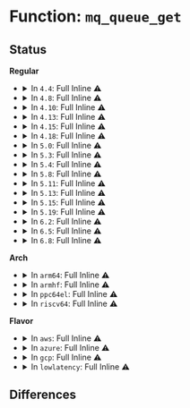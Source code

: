 # Function: <code>mq_queue_get</code>

## Status
<b>Regular</b>
<ul>
<li>
<details>
<summary>In <code>4.4</code>: Full Inline ⚠️</summary>

**Collision:** Unique Static

**Inline:** Full

**Transformation:** False

**Instances:**

```
In net/sched/sch_mq.c (ffffffff81741ff5)
Location: net/sched/sch_mq.c:124
Inline: True
Inline callers:
  - net/sched/sch_mq.c:mq_select_queue
  - net/sched/sch_mq.c:mq_leaf
  - net/sched/sch_mq.c:mq_get
  - net/sched/sch_mq.c:mq_dump_class
  - net/sched/sch_mq.c:mq_dump_class_stats
  - net/sched/sch_mq.c:mq_graft
```
</details>
</li>
<li>
<details>
<summary>In <code>4.8</code>: Full Inline ⚠️</summary>

**Collision:** Unique Static

**Inline:** Full

**Transformation:** False

**Instances:**

```
In net/sched/sch_mq.c (ffffffff817af256)
Location: net/sched/sch_mq.c:124
Inline: True
Inline callers:
  - net/sched/sch_mq.c:mq_dump_class_stats
  - net/sched/sch_mq.c:mq_dump_class
  - net/sched/sch_mq.c:mq_get
  - net/sched/sch_mq.c:mq_leaf
  - net/sched/sch_mq.c:mq_graft
  - net/sched/sch_mq.c:mq_select_queue
```
</details>
</li>
<li>
<details>
<summary>In <code>4.10</code>: Full Inline ⚠️</summary>

**Collision:** Unique Static

**Inline:** Full

**Transformation:** False

**Instances:**

```
In net/sched/sch_mq.c (ffffffff817de8d6)
Location: net/sched/sch_mq.c:124
Inline: True
Inline callers:
  - net/sched/sch_mq.c:mq_dump_class_stats
  - net/sched/sch_mq.c:mq_dump_class
  - net/sched/sch_mq.c:mq_get
  - net/sched/sch_mq.c:mq_leaf
  - net/sched/sch_mq.c:mq_graft
  - net/sched/sch_mq.c:mq_select_queue
```
</details>
</li>
<li>
<details>
<summary>In <code>4.13</code>: Full Inline ⚠️</summary>

**Collision:** Unique Static

**Inline:** Full

**Transformation:** False

**Instances:**

```
In net/sched/sch_mq.c (ffffffff817fdf06)
Location: net/sched/sch_mq.c:120
Inline: True
Inline callers:
  - net/sched/sch_mq.c:mq_dump_class_stats
  - net/sched/sch_mq.c:mq_dump_class
  - net/sched/sch_mq.c:mq_get
  - net/sched/sch_mq.c:mq_leaf
  - net/sched/sch_mq.c:mq_graft
  - net/sched/sch_mq.c:mq_select_queue
```
</details>
</li>
<li>
<details>
<summary>In <code>4.15</code>: Full Inline ⚠️</summary>

**Collision:** Unique Static

**Inline:** Full

**Transformation:** False

**Instances:**

```
In net/sched/sch_mq.c (ffffffff8187bb26)
Location: net/sched/sch_mq.c:120
Inline: True
Inline callers:
  - net/sched/sch_mq.c:mq_dump_class_stats
  - net/sched/sch_mq.c:mq_dump_class
  - net/sched/sch_mq.c:mq_find
  - net/sched/sch_mq.c:mq_leaf
  - net/sched/sch_mq.c:mq_graft
  - net/sched/sch_mq.c:mq_select_queue
```
</details>
</li>
<li>
<details>
<summary>In <code>4.18</code>: Full Inline ⚠️</summary>

**Collision:** Unique Static

**Inline:** Full

**Transformation:** False

**Instances:**

```
In net/sched/sch_mq.c (ffffffff818ce335)
Location: net/sched/sch_mq.c:179
Inline: True
Inline callers:
  - net/sched/sch_mq.c:mq_dump_class_stats
  - net/sched/sch_mq.c:mq_dump_class
  - net/sched/sch_mq.c:mq_find
  - net/sched/sch_mq.c:mq_leaf
  - net/sched/sch_mq.c:mq_graft
  - net/sched/sch_mq.c:mq_select_queue
```
</details>
</li>
<li>
<details>
<summary>In <code>5.0</code>: Full Inline ⚠️</summary>

**Collision:** Unique Static

**Inline:** Full

**Transformation:** False

**Instances:**

```
In net/sched/sch_mq.c (ffffffff818f94b5)
Location: net/sched/sch_mq.c:176
Inline: True
Inline callers:
  - net/sched/sch_mq.c:mq_dump_class_stats
  - net/sched/sch_mq.c:mq_dump_class
  - net/sched/sch_mq.c:mq_find
  - net/sched/sch_mq.c:mq_leaf
  - net/sched/sch_mq.c:mq_graft
  - net/sched/sch_mq.c:mq_select_queue
```
</details>
</li>
<li>
<details>
<summary>In <code>5.3</code>: Full Inline ⚠️</summary>

**Collision:** Unique Static

**Inline:** Full

**Transformation:** False

**Instances:**

```
In net/sched/sch_mq.c (ffffffff81958f45)
Location: net/sched/sch_mq.c:173
Inline: True
Inline callers:
  - net/sched/sch_mq.c:mq_dump_class_stats
  - net/sched/sch_mq.c:mq_dump_class
  - net/sched/sch_mq.c:mq_find
  - net/sched/sch_mq.c:mq_leaf
  - net/sched/sch_mq.c:mq_graft
  - net/sched/sch_mq.c:mq_select_queue
```
</details>
</li>
<li>
<details>
<summary>In <code>5.4</code>: Full Inline ⚠️</summary>

**Collision:** Unique Static

**Inline:** Full

**Transformation:** False

**Instances:**

```
In net/sched/sch_mq.c (ffffffff8198f3e5)
Location: net/sched/sch_mq.c:174
Inline: True
Inline callers:
  - net/sched/sch_mq.c:mq_dump_class_stats
  - net/sched/sch_mq.c:mq_dump_class
  - net/sched/sch_mq.c:mq_find
  - net/sched/sch_mq.c:mq_leaf
  - net/sched/sch_mq.c:mq_graft
  - net/sched/sch_mq.c:mq_select_queue
```
</details>
</li>
<li>
<details>
<summary>In <code>5.8</code>: Full Inline ⚠️</summary>

**Collision:** Unique Static

**Inline:** Full

**Transformation:** False

**Instances:**

```
In net/sched/sch_mq.c (ffffffff81a66d35)
Location: net/sched/sch_mq.c:174
Inline: True
Inline callers:
  - net/sched/sch_mq.c:mq_dump_class_stats
  - net/sched/sch_mq.c:mq_dump_class
  - net/sched/sch_mq.c:mq_find
  - net/sched/sch_mq.c:mq_leaf
  - net/sched/sch_mq.c:mq_graft
  - net/sched/sch_mq.c:mq_select_queue
```
</details>
</li>
<li>
<details>
<summary>In <code>5.11</code>: Full Inline ⚠️</summary>

**Collision:** Unique Static

**Inline:** Full

**Transformation:** False

**Instances:**

```
In net/sched/sch_mq.c (ffffffff81a6ece5)
Location: net/sched/sch_mq.c:174
Inline: True
Inline callers:
  - net/sched/sch_mq.c:mq_dump_class_stats
  - net/sched/sch_mq.c:mq_dump_class
  - net/sched/sch_mq.c:mq_find
  - net/sched/sch_mq.c:mq_leaf
  - net/sched/sch_mq.c:mq_graft
  - net/sched/sch_mq.c:mq_select_queue
```
</details>
</li>
<li>
<details>
<summary>In <code>5.13</code>: Full Inline ⚠️</summary>

**Collision:** Unique Static

**Inline:** Full

**Transformation:** False

**Instances:**

```
In net/sched/sch_mq.c (ffffffff81a57575)
Location: net/sched/sch_mq.c:174
Inline: True
Inline callers:
  - net/sched/sch_mq.c:mq_dump_class_stats
  - net/sched/sch_mq.c:mq_dump_class
  - net/sched/sch_mq.c:mq_find
  - net/sched/sch_mq.c:mq_leaf
  - net/sched/sch_mq.c:mq_graft
  - net/sched/sch_mq.c:mq_select_queue
```
</details>
</li>
<li>
<details>
<summary>In <code>5.15</code>: Full Inline ⚠️</summary>

**Collision:** Unique Static

**Inline:** Full

**Transformation:** False

**Instances:**

```
In net/sched/sch_mq.c (ffffffff81b104b5)
Location: net/sched/sch_mq.c:197
Inline: True
Inline callers:
  - net/sched/sch_mq.c:mq_dump_class_stats
  - net/sched/sch_mq.c:mq_dump_class
  - net/sched/sch_mq.c:mq_find
  - net/sched/sch_mq.c:mq_leaf
  - net/sched/sch_mq.c:mq_graft
  - net/sched/sch_mq.c:mq_select_queue
```
</details>
</li>
<li>
<details>
<summary>In <code>5.19</code>: Full Inline ⚠️</summary>

**Collision:** Unique Static

**Inline:** Full

**Transformation:** False

**Instances:**

```
In net/sched/sch_mq.c (ffffffff81c97775)
Location: net/sched/sch_mq.c:159
Inline: True
Inline callers:
  - net/sched/sch_mq.c:mq_dump_class_stats
  - net/sched/sch_mq.c:mq_dump_class
  - net/sched/sch_mq.c:mq_find
  - net/sched/sch_mq.c:mq_leaf
  - net/sched/sch_mq.c:mq_graft
  - net/sched/sch_mq.c:mq_select_queue
```
</details>
</li>
<li>
<details>
<summary>In <code>6.2</code>: Full Inline ⚠️</summary>

**Collision:** Unique Static

**Inline:** Full

**Transformation:** False

**Instances:**

```
In net/sched/sch_mq.c (ffffffff81e537d5)
Location: net/sched/sch_mq.c:159
Inline: True
Inline callers:
  - net/sched/sch_mq.c:mq_dump_class_stats
  - net/sched/sch_mq.c:mq_dump_class
  - net/sched/sch_mq.c:mq_find
  - net/sched/sch_mq.c:mq_leaf
  - net/sched/sch_mq.c:mq_graft
  - net/sched/sch_mq.c:mq_select_queue
```
</details>
</li>
<li>
<details>
<summary>In <code>6.5</code>: Full Inline ⚠️</summary>

**Collision:** Unique Static

**Inline:** Full

**Transformation:** False

**Instances:**

```
In net/sched/sch_mq.c (ffffffff81eaf055)
Location: net/sched/sch_mq.c:159
Inline: True
Inline callers:
  - net/sched/sch_mq.c:mq_dump_class_stats
  - net/sched/sch_mq.c:mq_dump_class
  - net/sched/sch_mq.c:mq_find
  - net/sched/sch_mq.c:mq_leaf
  - net/sched/sch_mq.c:mq_graft
  - net/sched/sch_mq.c:mq_select_queue
```
</details>
</li>
<li>
<details>
<summary>In <code>6.8</code>: Full Inline ⚠️</summary>

**Collision:** Unique Static

**Inline:** Full

**Transformation:** False

**Instances:**

```
In net/sched/sch_mq.c (ffffffff81f71af5)
Location: net/sched/sch_mq.c:159
Inline: True
Inline callers:
  - net/sched/sch_mq.c:mq_dump_class_stats
  - net/sched/sch_mq.c:mq_dump_class
  - net/sched/sch_mq.c:mq_find
  - net/sched/sch_mq.c:mq_leaf
  - net/sched/sch_mq.c:mq_graft
  - net/sched/sch_mq.c:mq_select_queue
```
</details>
</li>
</ul>
<b>Arch</b>
<ul>
<li>
<details>
<summary>In <code>arm64</code>: Full Inline ⚠️</summary>

**Collision:** Unique Static

**Inline:** Full

**Transformation:** False

**Instances:**

```
In net/sched/sch_mq.c (ffff800010c3b2e4)
Location: net/sched/sch_mq.c:174
Inline: True
Inline callers:
  - net/sched/sch_mq.c:mq_dump_class_stats
  - net/sched/sch_mq.c:mq_dump_class
  - net/sched/sch_mq.c:mq_find
  - net/sched/sch_mq.c:mq_leaf
  - net/sched/sch_mq.c:mq_graft
  - net/sched/sch_mq.c:mq_select_queue
```
</details>
</li>
<li>
<details>
<summary>In <code>armhf</code>: Full Inline ⚠️</summary>

**Collision:** Unique Static

**Inline:** Full

**Transformation:** False

**Instances:**

```
In net/sched/sch_mq.c (c0d4d030)
Location: net/sched/sch_mq.c:174
Inline: True
Inline callers:
  - net/sched/sch_mq.c:mq_dump_class_stats
  - net/sched/sch_mq.c:mq_dump_class
  - net/sched/sch_mq.c:mq_find
  - net/sched/sch_mq.c:mq_leaf
  - net/sched/sch_mq.c:mq_graft
  - net/sched/sch_mq.c:mq_select_queue
```
</details>
</li>
<li>
<details>
<summary>In <code>ppc64el</code>: Full Inline ⚠️</summary>

**Collision:** Unique Static

**Inline:** Full

**Transformation:** False

**Instances:**

```
In net/sched/sch_mq.c (c000000000d34304)
Location: net/sched/sch_mq.c:174
Inline: True
Inline callers:
  - net/sched/sch_mq.c:mq_dump_class_stats
  - net/sched/sch_mq.c:mq_dump_class
  - net/sched/sch_mq.c:mq_find
  - net/sched/sch_mq.c:mq_leaf
  - net/sched/sch_mq.c:mq_graft
  - net/sched/sch_mq.c:mq_select_queue
```
</details>
</li>
<li>
<details>
<summary>In <code>riscv64</code>: Full Inline ⚠️</summary>

**Collision:** Unique Static

**Inline:** Full

**Transformation:** False

**Instances:**

```
In net/sched/sch_mq.c (ffffffe0007abaea)
Location: net/sched/sch_mq.c:174
Inline: True
Inline callers:
  - net/sched/sch_mq.c:mq_dump_class_stats
  - net/sched/sch_mq.c:mq_dump_class
  - net/sched/sch_mq.c:mq_find
  - net/sched/sch_mq.c:mq_leaf
  - net/sched/sch_mq.c:mq_graft
  - net/sched/sch_mq.c:mq_select_queue
```
</details>
</li>
</ul>
<b>Flavor</b>
<ul>
<li>
<details>
<summary>In <code>aws</code>: Full Inline ⚠️</summary>

**Collision:** Unique Static

**Inline:** Full

**Transformation:** False

**Instances:**

```
In net/sched/sch_mq.c (ffffffff8192f255)
Location: net/sched/sch_mq.c:174
Inline: True
Inline callers:
  - net/sched/sch_mq.c:mq_dump_class_stats
  - net/sched/sch_mq.c:mq_dump_class
  - net/sched/sch_mq.c:mq_find
  - net/sched/sch_mq.c:mq_leaf
  - net/sched/sch_mq.c:mq_graft
  - net/sched/sch_mq.c:mq_select_queue
```
</details>
</li>
<li>
<details>
<summary>In <code>azure</code>: Full Inline ⚠️</summary>

**Collision:** Unique Static

**Inline:** Full

**Transformation:** False

**Instances:**

```
In net/sched/sch_mq.c (ffffffff818e8d55)
Location: net/sched/sch_mq.c:174
Inline: True
Inline callers:
  - net/sched/sch_mq.c:mq_dump_class_stats
  - net/sched/sch_mq.c:mq_dump_class
  - net/sched/sch_mq.c:mq_find
  - net/sched/sch_mq.c:mq_leaf
  - net/sched/sch_mq.c:mq_graft
  - net/sched/sch_mq.c:mq_select_queue
```
</details>
</li>
<li>
<details>
<summary>In <code>gcp</code>: Full Inline ⚠️</summary>

**Collision:** Unique Static

**Inline:** Full

**Transformation:** False

**Instances:**

```
In net/sched/sch_mq.c (ffffffff819803e5)
Location: net/sched/sch_mq.c:174
Inline: True
Inline callers:
  - net/sched/sch_mq.c:mq_dump_class_stats
  - net/sched/sch_mq.c:mq_dump_class
  - net/sched/sch_mq.c:mq_find
  - net/sched/sch_mq.c:mq_leaf
  - net/sched/sch_mq.c:mq_graft
  - net/sched/sch_mq.c:mq_select_queue
```
</details>
</li>
<li>
<details>
<summary>In <code>lowlatency</code>: Full Inline ⚠️</summary>

**Collision:** Unique Static

**Inline:** Full

**Transformation:** False

**Instances:**

```
In net/sched/sch_mq.c (ffffffff819a2945)
Location: net/sched/sch_mq.c:174
Inline: True
Inline callers:
  - net/sched/sch_mq.c:mq_dump_class_stats
  - net/sched/sch_mq.c:mq_dump_class
  - net/sched/sch_mq.c:mq_find
  - net/sched/sch_mq.c:mq_leaf
  - net/sched/sch_mq.c:mq_graft
  - net/sched/sch_mq.c:mq_select_queue
```
</details>
</li>
</ul>

## Differences
